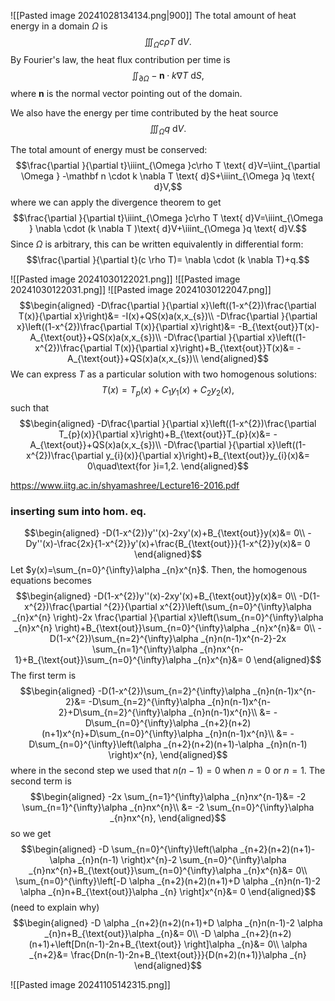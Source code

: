 ![[Pasted image 20241028134134.png|900]]
The total amount of heat energy in a domain $\Omega$ is
$$\iiint_{\Omega }c\rho T \text{ d}V.$$
By Fourier's law, the heat flux contribution per time is 
$$\iint_{\partial \Omega } -\mathbf n \cdot k \nabla T \text{ d}S,$$
where $\mathbf n$ is the normal vector pointing out of the domain.

We also have the energy per time contributed by the heat source
$$\iiint_{\Omega }q \text{ d}V.$$

The total amount of energy must be conserved:
$$\frac{\partial }{\partial t}\iiint_{\Omega }c\rho T \text{ d}V=\iint_{\partial \Omega } -\mathbf n \cdot k \nabla T \text{ d}S+\iiint_{\Omega }q \text{ d}V,$$
where we can apply the divergence theorem to get
$$\frac{\partial }{\partial t}\iiint_{\Omega }c\rho T \text{ d}V=\iiint_{\Omega } \nabla  \cdot (k \nabla T )\text{ d}V+\iiint_{\Omega }q \text{ d}V.$$
Since $\Omega$ is arbitrary, this can be written equivalently in differential form:
$$\frac{\partial }{\partial t}(c \rho T)= \nabla \cdot (k \nabla T)+q.$$

![[Pasted image 20241030122021.png]]
![[Pasted image 20241030122031.png]]
![[Pasted image 20241030122047.png]]
$$\begin{aligned}
-D\frac{\partial }{\partial x}\left((1-x^{2})\frac{\partial T(x)}{\partial x}\right)&= -I(x)+QS(x)a(x,x_{s})\\
-D\frac{\partial }{\partial x}\left((1-x^{2})\frac{\partial T(x)}{\partial x}\right)&= -B_{\text{out}}T(x)-A_{\text{out}}+QS(x)a(x,x_{s})\\
-D\frac{\partial }{\partial x}\left((1-x^{2})\frac{\partial T(x)}{\partial x}\right)+B_{\text{out}}T(x)&= -A_{\text{out}}+QS(x)a(x,x_{s})\\
\end{aligned}$$
We can express $T$ as a particular solution with two homogenous solutions:
$$T(x)=T_{p}(x)+C_{1}y_{1}(x)+C_{2}y_{2}(x),$$
such that
$$\begin{aligned}
-D\frac{\partial }{\partial x}\left((1-x^{2})\frac{\partial T_{p}(x)}{\partial x}\right)+B_{\text{out}}T_{p}(x)&= -A_{\text{out}}+QS(x)a(x,x_{s})\\
-D\frac{\partial }{\partial x}\left((1-x^{2})\frac{\partial y_{i}(x)}{\partial x}\right)+B_{\text{out}}y_{i}(x)&= 0\quad\text{for }i=1,2.
\end{aligned}$$

https://www.iitg.ac.in/shyamashree/Lecture16-2016.pdf

### inserting sum into hom. eq.

$$\begin{aligned}
-D(1-x^{2})y''(x)-2xy'(x)+B_{\text{out}}y(x)&= 0\\
-Dy''(x)-\frac{2x}{1-x^{2}}y'(x)+\frac{B_{\text{out}}}{1-x^{2}}y(x)&= 0
\end{aligned}$$
Let $y(x)=\sum_{n=0}^{\infty}\alpha _{n}x^{n}$. Then, the homogenous equations becomes
$$\begin{aligned}
-D(1-x^{2})y''(x)-2xy'(x)+B_{\text{out}}y(x)&= 0\\
-D(1-x^{2})\frac{\partial ^{2}}{\partial x^{2}}\left(\sum_{n=0}^{\infty}\alpha _{n}x^{n} \right)-2x \frac{\partial }{\partial x}\left(\sum_{n=0}^{\infty}\alpha _{n}x^{n} \right)+B_{\text{out}}\sum_{n=0}^{\infty}\alpha _{n}x^{n}&= 0\\
-D(1-x^{2})\sum_{n=2}^{\infty}\alpha _{n}n(n-1)x^{n-2}-2x \sum_{n=1}^{\infty}\alpha _{n}nx^{n-1}+B_{\text{out}}\sum_{n=0}^{\infty}\alpha _{n}x^{n}&= 0
\end{aligned}$$
The first term is
$$\begin{aligned}
-D(1-x^{2})\sum_{n=2}^{\infty}\alpha _{n}n(n-1)x^{n-2}&= -D\sum_{n=2}^{\infty}\alpha _{n}n(n-1)x^{n-2}+D\sum_{n=2}^{\infty}\alpha _{n}n(n-1)x^{n}\\
&= -D\sum_{n=0}^{\infty}\alpha _{n+2}(n+2)(n+1)x^{n}+D\sum_{n=0}^{\infty}\alpha _{n}n(n-1)x^{n}\\
&= -D\sum_{n=0}^{\infty}\left(\alpha _{n+2}(n+2)(n+1)-\alpha _{n}n(n-1) \right)x^{n},
\end{aligned}$$
where in the second step we used that $n(n-1)=0$ when $n=0$ or $n=1$. The second term is
$$\begin{aligned}
	-2x \sum_{n=1}^{\infty}\alpha _{n}nx^{n-1}&= -2 \sum_{n=1}^{\infty}\alpha _{n}nx^{n}\\
&= -2 \sum_{n=0}^{\infty}\alpha _{n}nx^{n},
\end{aligned}$$
so we get
$$\begin{aligned}
-D \sum_{n=0}^{\infty}\left(\alpha _{n+2}(n+2)(n+1)-\alpha _{n}n(n-1) \right)x^{n}-2 \sum_{n=0}^{\infty}\alpha _{n}nx^{n}+B_{\text{out}}\sum_{n=0}^{\infty}\alpha _{n}x^{n}&= 0\\
\sum_{n=0}^{\infty}\left[-D \alpha _{n+2}(n+2)(n+1)+D \alpha _{n}n(n-1)-2 \alpha _{n}n+B_{\text{out}}\alpha _{n} \right]x^{n}&= 0
\end{aligned}$$
(need to explain why)
$$\begin{aligned}
-D \alpha _{n+2}(n+2)(n+1)+D \alpha _{n}n(n-1)-2 \alpha _{n}n+B_{\text{out}}\alpha _{n}&= 0\\
-D \alpha _{n+2}(n+2)(n+1)+\left[Dn(n-1)-2n+B_{\text{out}} \right]\alpha _{n}&= 0\\
\alpha _{n+2}&= \frac{Dn(n-1)-2n+B_{\text{out}}}{D(n+2)(n+1)}\alpha _{n}
\end{aligned}$$




![[Pasted image 20241105142315.png]]
